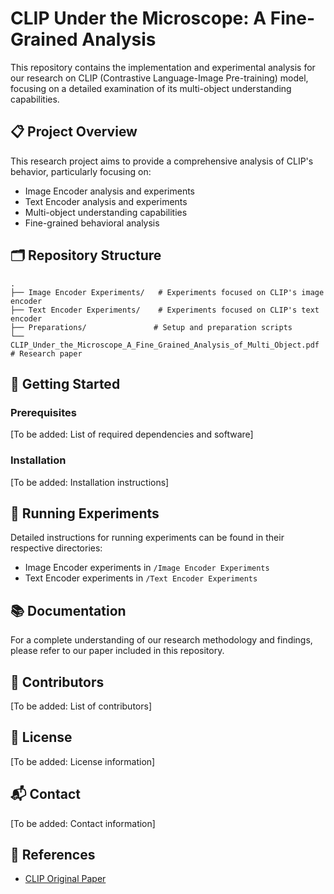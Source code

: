 # CLIP Under the Microscope: A Fine-Grained Analysis

This repository contains the implementation and experimental analysis for our research on CLIP (Contrastive Language-Image Pre-training) model, focusing on a detailed examination of its multi-object understanding capabilities.

## 📋 Project Overview

This research project aims to provide a comprehensive analysis of CLIP's behavior, particularly focusing on:
- Image Encoder analysis and experiments
- Text Encoder analysis and experiments
- Multi-object understanding capabilities
- Fine-grained behavioral analysis

## 🗂️ Repository Structure

```
.
├── Image Encoder Experiments/   # Experiments focused on CLIP's image encoder
├── Text Encoder Experiments/    # Experiments focused on CLIP's text encoder
├── Preparations/               # Setup and preparation scripts
└── CLIP_Under_the_Microscope_A_Fine_Grained_Analysis_of_Multi_Object.pdf  # Research paper
```

## 🚀 Getting Started

### Prerequisites
[To be added: List of required dependencies and software]

### Installation
[To be added: Installation instructions]

## 🧪 Running Experiments

Detailed instructions for running experiments can be found in their respective directories:
- Image Encoder experiments in `/Image Encoder Experiments`
- Text Encoder experiments in `/Text Encoder Experiments`

## 📚 Documentation

For a complete understanding of our research methodology and findings, please refer to our paper included in this repository.

## 👥 Contributors

[To be added: List of contributors]

## 📄 License

[To be added: License information]

## 📬 Contact

[To be added: Contact information]

## 🔗 References

- [CLIP Original Paper](https://arxiv.org/pdf/2502.19842)
